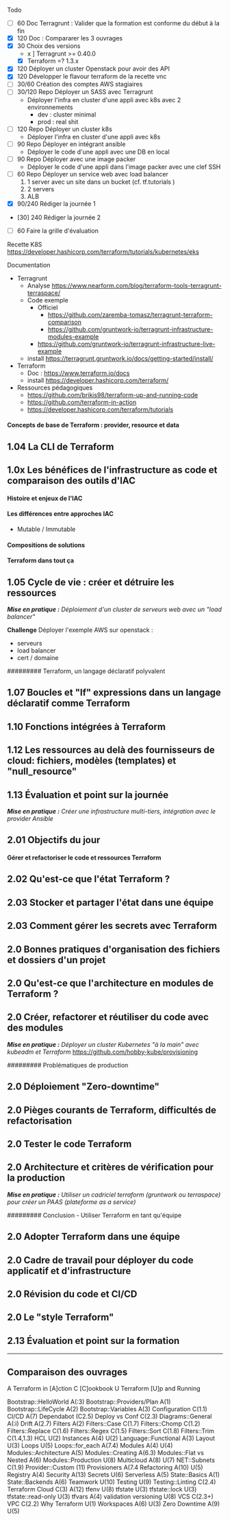 
Todo 

* [ ] 60 Doc Terragrunt : Valider que la formation est conforme du début à la fin 
* [x] 120 Doc : Compararer les 3 ouvrages
* [x] 30 Choix des versions 
  * x ] Terragrunt 	>= 0.40.0
  * [x] Terraform =? 1.3.x	

* [X] 120 Déployer un cluster Openstack pour avoir des API
* [x] 120 Développer le flavour terraform de la recette vnc
* [ ] 30/60 Création des comptes AWS stagiaires 
* [ ] 30/120 Repo Déployer un SASS avec Terragrunt
  * Déployer l'infra en cluster d'une appli avec k8s avec 2 environnements
    * dev : cluster minimal
    * prod : real shit
* [ ] 120 Repo Déployer un cluster k8s 
  * Déployer l'infra en cluster d'une appli avec k8s
* [ ] 90 Repo Déployer en intégrant ansible
  * Déployer le code d'une appli avec une DB en local
* [ ] 90 Repo Déployer avec une image packer 
  * Déployer le code d'une appli dans l'image packer avec une clef SSH
* [ ] 60 Repo Déployer un service web avec load balancer
  1. 1 server avec un site dans un bucket (cf. tf.tutorials )
  2. 2 servers 
  3. ALB
* [x] 90/240 Rédiger la journée 1 
* [30] 240 Rédiger la journée 2
* [ ] 60 Faire la grille d'évaluation

Recette K8S
https://developer.hashicorp.com/terraform/tutorials/kubernetes/eks



Documentation
* Terragrunt 
  * Analyse https://www.nearform.com/blog/terraform-tools-terragrunt-terraspace/
  * Code exemple 
    * Officiel
      * https://github.com/zaremba-tomasz/terragrunt-terraform-comparison
      * https://github.com/gruntwork-io/terragrunt-infrastructure-modules-example
    * https://github.com/gruntwork-io/terragrunt-infrastructure-live-example
  * install https://terragrunt.gruntwork.io/docs/getting-started/install/
* Terraform
  * Doc : https://www.terraform.io/docs 
  * install https://developer.hashicorp.com/terraform/
* Ressources pédagogiques
  * https://github.com/brikis98/terraform-up-and-running-code
  * https://github.com/terraform-in-action
  * https://developer.hashicorp.com/terraform/tutorials






#### Concepts de base de Terraform : provider, resource et data

## 1.04 La CLI de Terraform



## 1.0x Les bénéfices de l'infrastructure as code et comparaison des outils d'IAC  

#### Histoire et enjeux de l'IAC 

#### Les différences entre approches IAC 
  * Mutable / Immutable

#### Compositions de solutions

#### Terraform dans tout ça 

## 1.05 Cycle de vie : créer et détruire les ressources

**_Mise en pratique :_** _Déploiement d'un cluster de serveurs web avec un "load balancer"_

**Challenge** Déployer l'exemple AWS sur openstack :
- serveurs
- load balancer
- cert / domaine

######### Terraform, un langage déclaratif polyvalent
## 1.07 Boucles et "If" expressions dans un langage déclaratif comme Terraform
## 1.10 Fonctions intégrées à Terraform
## 1.12 Les ressources au delà des fournisseurs de cloud: fichiers, modèles (templates) et "null\_resource"
## 1.13 Évaluation et point sur la journée 
**_Mise en pratique :_** _Créer une infrastructure multi-tiers, intégration avec le provider Ansible_




## 2.01 Objectifs du jour 
#### Gérer et refactoriser le code et ressources Terraform

## 2.02 Qu'est-ce que l'état Terraform ?
## 2.03 Stocker et partager l'état dans une équipe
## 2.03 Comment gérer les secrets avec Terraform
## 2.0 Bonnes pratiques d'organisation des fichiers et dossiers d'un projet
## 2.0 Qu'est-ce que l'architecture en modules de Terraform ?
## 2.0 Créer, refactorer et réutiliser du code avec des modules

**_Mise en pratique :_** _Déployer un cluster Kubernetes "à la main" avec kubeadm et Terraform_
https://github.com/hobby-kube/provisioning

######### Problématiques de production

## 2.0 Déploiement "Zero-downtime"
## 2.0 Pièges courants de Terraform, difficultés de refactorisation
## 2.0 Tester le code Terraform
## 2.0 Architecture et critères de vérification pour la production

**_Mise en pratique :_** _Utiliser un cadriciel terraform (gruntwork ou terraspace) pour créer un PAAS (plateforme as a service)_

######### Conclusion - Utiliser Terraform en tant qu'équipe

## 2.0 Adopter Terraform dans une équipe
## 2.0 Cadre de travail pour déployer du code applicatif et d'infrastructure
## 2.0 Révision du code et CI/CD
## 2.0 Le "style Terraform"
## 2.13 Évaluation et point sur la formation 


---

## Comparaison des ouvrages

A Terraform in [A]ction
C [C]ookbook
U Terraform [U]p and Running

Bootstrap::HelloWorld A(:3)
Bootstrap::Providers/Plan A(1)
Bootstrap::LifeCycle A(2)
Bootstrap::Variables A(3)
Configuration C(1.1)
CI/CD A(7)
Dependabot (C2.5)
Deploy vs Conf C(2.3)
Diagrams::General A(:i)
Drift A(2.7)
Filters A(2)
Filters::Case C(1.7)
Filters::Chomp C(1.2)
Filters::Replace C(1.6)
Filters::Regex C(1.5)
Filters::Sort C(1.8)
Filters::Trim C(1.4,1.3)
HCL U(2)
Instances A(4) U(2)
Language::Functional A(3)
Layout U(3)
Loops U(5)
Loops::for_each A(7.4)
Modules A(4) U(4)
Modules::Architecture A(5)
Modules::Creating A(6.3)
Modules::Flat vs Nested A(6)
Modules::Production U(8)
Multicloud A(8) U(7)
NET::Subnets C(1.9)
Provider::Custom (11)
Provisioners A(7.4
Refactoring A(10) U(5)
Registry A(4)
Security A(13)
Secrets U(6)
Serverless A(5)
State::Basics A(1)
State::Backends A(6)
Teamwork U(10)
Testing U(9)
Testing::Linting C(2.4)
Terraform Cloud  C(3) A(12)
tfenv U(8)
tfstate U(3)
tfstate::lock U(3)
tfstate::read-only U(3)
tfvars A(4)
validation
versioning U(8)
VCS C(2.3+)
VPC C(2.2)
Why Terraform U(1)
Workspaces A(6) U(3)
Zero Downtime A(9) U(5)

